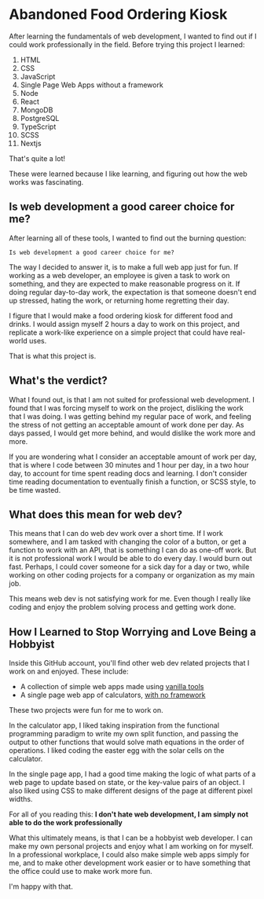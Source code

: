 # Abandoned Food Ordering Kiosk

After learning the fundamentals of web development, I wanted to find out if I
could work professionally in the field. Before trying this project I learned:
1. HTML
2. CSS
3. JavaScript
4. Single Page Web Apps without a framework
5. Node
6. React
7. MongoDB
8. PostgreSQL
9. TypeScript
10. SCSS
11. Nextjs

That's quite a lot!

These were learned because I like learning, and figuring out how the web works
was fascinating.

## Is web development a good career choice for me?

After learning all of these tools, I wanted to find out the burning question:

```
Is web development a good career choice for me?

```

The way I decided to answer it, is to make a full web app just for fun. If
working as a web developer, an employee is given a task to work on something,
and they are expected to make reasonable progress on it. If doing regular
day-to-day work, the expectation is that someone doesn't end up stressed,
hating the work, or returning home regretting their day.

I figure that I would make a food ordering kiosk for different food and drinks.
I would assign myself 2 hours a day to work on this project, and replicate a
work-like experience on a simple project that could have real-world uses.

That is what this project is.

## What's the verdict?

What I found out, is that I am not suited for professional web development. I
found that I was forcing myself to work on the project, disliking the work that
I was doing. I was getting behind my regular pace of work, and feeling the
stress of not getting an acceptable amount of work done per day. As days passed,
I would get more behind, and would dislike the work more and more.

If you are wondering what I consider an acceptable amount of work per day, that
is where I code between 30 minutes and 1 hour per day, in a two hour day, to
account for time spent reading docs and learning. I don't consider time reading
documentation to eventually finish a function, or SCSS style, to be time wasted.

## What does this mean for web dev?

This means that I can do web dev work over a short time. If I work somewhere,
and I am tasked with changing the color of a button, or get a function to work
with an API, that is something I can do as one-off work. But it is not
professional work I would be able to do every day. I would burn out fast.
Perhaps, I could cover someone for a sick day for a day or two, while working
on other coding projects for a company or organization as my main job.

This means web dev is not satisfying work for me. Even though I really like
coding and enjoy the problem solving process and getting work done.

## How I Learned to Stop Worrying and Love Being a Hobbyist

Inside this GitHub account, you'll find other web dev related projects that I
work on and enjoyed. These include:
- A collection of simple web apps made using [vanilla tools](https://github.com/DarrylDalesandry/vanilla-web-apps)
- A single page web app of calculators, [with no framework](https://github.com/DarrylDalesandry/generation-of-calculators)

These two projects were fun for me to work on.

In the calculator app, I liked taking inspiration from the functional
programming paradigm to write my own split function, and passing the output to
other functions that would solve math equations in the order of operations. I
liked coding the easter egg with the solar cells on the calculator.

In the single page app, I had a good time making the logic of what parts of a
web page to update based on state, or the key-value pairs of an object. I also
liked using CSS to make different designs of the page at different pixel
widths.

For all of you reading this:
**I don't hate web development, I am simply not able to do the work professionally**

What this ultimately means, is that I can be a hobbyist web developer. I can
make my own personal projects and enjoy what I am working on for myself. In a
professional workplace, I could also make simple web apps simply for me, and to
make other development work easier or to have something that the office could
use to make work more fun.

I'm happy with that.
